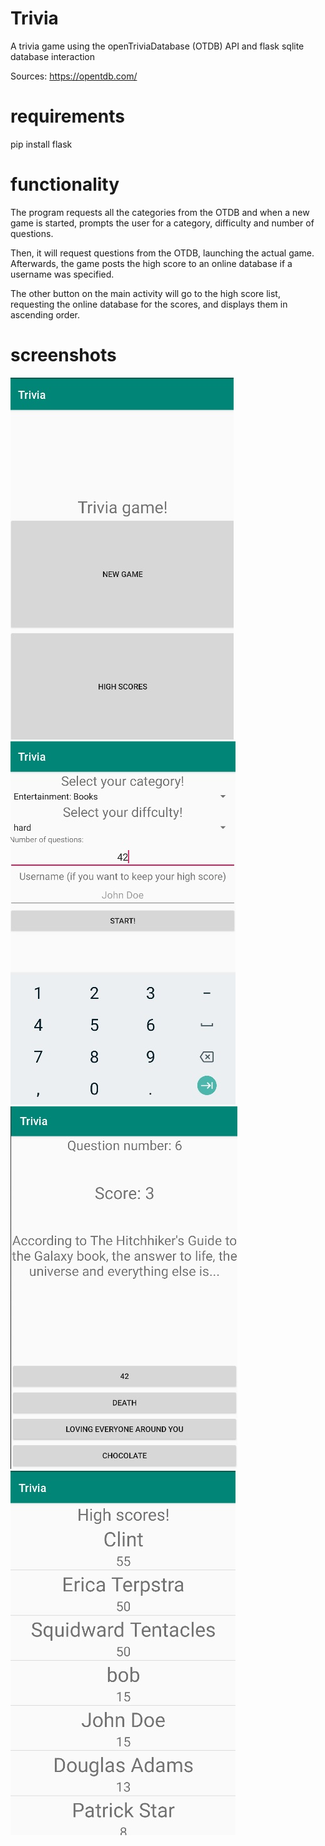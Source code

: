 # Trivia

A trivia game using the openTriviaDatabase (OTDB) API and flask sqlite database interaction

Sources: https://opentdb.com/

# requirements

pip install flask

# functionality

The program requests all the categories from the OTDB and when a new game is started, prompts the user for a category, difficulty and number of questions.

Then, it will request questions from the OTDB, launching the actual game. Afterwards, the game posts the high score to an online database if a username was specified.

The other button on the main activity will go to the high score list, requesting the online database for the scores, and displays them in ascending order.

# screenshots

![Main activity](/data/screenshot0.jpg)
![prompt](/data/screenshot1.jpg)
![trivia game](/data/screenshot2.jpg)
![high score list](/data/screenshot3.jpg)
